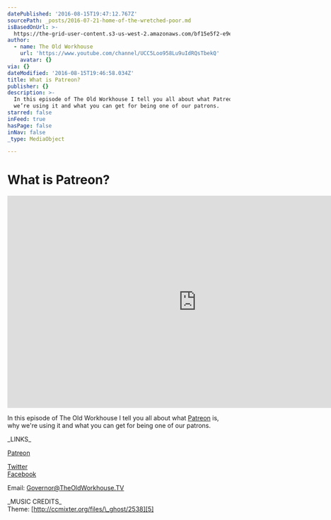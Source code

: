 ```yaml
---
datePublished: '2016-08-15T19:47:12.767Z'
sourcePath: _posts/2016-07-21-home-of-the-wretched-poor.md
isBasedOnUrl: >-
  https://the-grid-user-content.s3-us-west-2.amazonaws.com/bf15e5f2-e9e1-420c-b05a-8c059e09cc35.jpg
author:
  - name: The Old Workhouse
    url: 'https://www.youtube.com/channel/UCC5Loo958Lu9uIdRQsTbekQ'
    avatar: {}
via: {}
dateModified: '2016-08-15T19:46:58.034Z'
title: What is Patreon?
publisher: {}
description: >-
  In this episode of The Old Workhouse I tell you all about what Patreon is, why
  we’re using it and what you can get for being one of our patrons.
starred: false
inFeed: true
hasPage: false
inNav: false
_type: MediaObject

---
```

# What is Patreon?

<iframe src="https://cdn.embedly.com/widgets/media.html?src=https%3A%2F%2Fwww.youtube.com%2Fembed%2FqklP35E7b9w%3Ffeature%3Doembed&amp;url=http%3A%2F%2Fwww.youtube.com%2Fwatch%3Fv%3DqklP35E7b9w&amp;image=https%3A%2F%2Fi.ytimg.com%2Fvi%2FqklP35E7b9w%2Fhqdefault.jpg&amp;key=b7d04c9b404c499eba89ee7072e1c4f7&amp;type=text%2Fhtml&amp;schema=youtube" width="854" height="480" scrolling="no" frameborder="0" allowfullscreen="" style=""></iframe>

In this episode of The Old Workhouse I tell you all about what [Patreon][0] is, why we're using it and what you can get for being one of our patrons.

\_LINKS\_

[Patreon][1]

[Twitter][2]  
[Facebook][3]

Email: [Governor@TheOldWorkhouse.TV][4]

\_MUSIC CREDITS\_  
Theme: [http://ccmixter.org/files/\_ghost/2538][5]

[0]: www.patreon.com/theoldworkhouse "Patreon"
[1]: http://www.patreon.com/TheOldWorkhouse "Patreon"
[2]: http://www.twitter.com/TheOldWorkhouse "Twitter"
[3]: www.facebook.com/theoldworkhousetv "Facebook"
[4]: mailto:Governor@TheOldWorkhouse.TV "Governor@TheOldWorkhouse.TV"
[5]: http://ccmixter.org/files/_ghost/2538 "http://ccmixter.org/files/_ghost/2538"